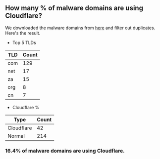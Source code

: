 ## How many % of malware domains are using Cloudflare?


We downloaded the malware domains from [here](https://urlhaus.abuse.ch) and filter out duplicates.
Here's the result.


[//]: # (start replacement)


- Top 5 TLDs

| TLD | Count |
| --- | --- |
| com | 129 |
| net | 17 |
| za | 15 |
| org | 8 |
| cn | 7 |


- Cloudflare %

| Type | Count |
| --- | --- |
| Cloudflare | 42 |
| Normal | 214 |


### 16.4% of malware domains are using Cloudflare.